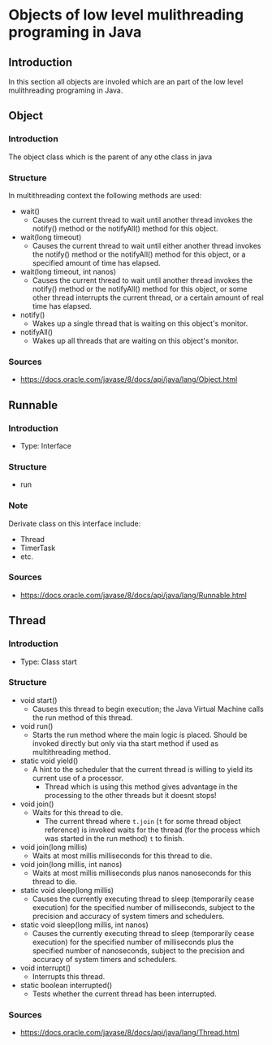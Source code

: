 # Objects of low level mulithreading programing in Java
## Introduction
In this section all objects are involed which are an part of the low level mulithreading programing in Java.
## Object
### Introduction
The object class which is the parent of any othe class in java
### Structure
In multithreading context the following methods are used:
* wait()
  * Causes the current thread to wait until another thread invokes the notify() method or the notifyAll() method for this object.
* wait(long timeout)
  * Causes the current thread to wait until either another thread invokes the notify() method or the notifyAll() method for this object, or a specified amount of time has elapsed.
* wait(long timeout, int nanos)
  * Causes the current thread to wait until another thread invokes the notify() method or the notifyAll() method for this object, or some other thread interrupts the current thread, or a certain amount of real time has elapsed.
* notify()
  * Wakes up a single thread that is waiting on this object's monitor.
* notifyAll()
  * Wakes up all threads that are waiting on this object's monitor.
### Sources
* https://docs.oracle.com/javase/8/docs/api/java/lang/Object.html
## Runnable
### Introduction
* Type: Interface
### Structure
* run
### Note
Derivate class on this interface include:
* Thread
* TimerTask
* etc.
### Sources
* https://docs.oracle.com/javase/8/docs/api/java/lang/Runnable.html
## Thread
### Introduction
* Type: Class start
### Structure
* void start()
  * Causes this thread to begin execution; the Java Virtual Machine calls the run method of this thread.
* void run()
  * Starts the run method where the main logic is placed. Should be invoked directly but only via tha start method if used as multithreading method.
* static void yield()
  * A hint to the scheduler that the current thread is willing to yield its current use of a processor.
    * Thread which is using this method gives advantage in the processing to the other threads but it doesnt stops!
* void join()
  * Waits for this thread to die.
    * The current thread where `t.join` (`t` for some thread object reference) is invoked waits for the thread (for the process which was started in the run method) `t` to finish.  
* void	join(long millis)
  * Waits at most millis milliseconds for this thread to die.
* void	join(long millis, int nanos)
  * Waits at most millis milliseconds plus nanos nanoseconds for this thread to die.
* static void sleep(long millis)
  * Causes the currently executing thread to sleep (temporarily cease execution) for the specified number of milliseconds, subject to the precision and accuracy of system timers and schedulers.
* static void sleep(long millis, int nanos)
  * Causes the currently executing thread to sleep (temporarily cease execution) for the specified number of milliseconds plus the specified number of nanoseconds, subject to the precision and accuracy of system timers and schedulers.
* void interrupt()
  * Interrupts this thread.
* static boolean interrupted()
  * Tests whether the current thread has been interrupted.
### Sources
* https://docs.oracle.com/javase/8/docs/api/java/lang/Thread.html

